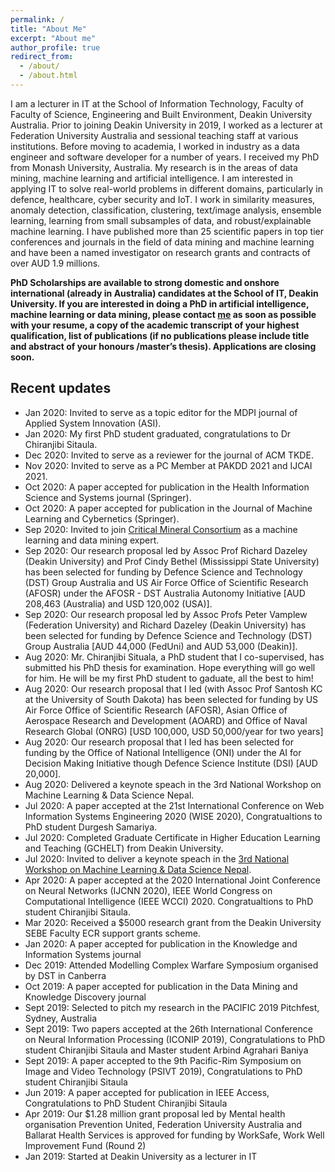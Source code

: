 ```yaml
---
permalink: /
title: "About Me"
excerpt: "About me"
author_profile: true
redirect_from: 
  - /about/
  - /about.html
---
```


I am a lecturer in IT at the School of Information Technology, Faculty of Faculty of Science, Engineering and Built Environment, Deakin University Australia. Prior to joining Deakin University in 2019, I worked as a lecturer at Federation University Australia and sessional teaching staff at various institutions. Before moving to academia, I worked in industry as a data engineer and software developer for a number of years. I received my PhD from Monash University, Australia. My research is in the areas of data mining, machine learning and artificial intelligence. I am interested in applying IT to solve real-world problems in different domains, particularly in defence, healthcare, cyber security and IoT. I work in similarity measures, anomaly detection, classification, clustering, text/image analysis, ensemble learning, learning from small subsamples of data, and robust/explainable machine learning. I have published more than 25 scientific papers in top tier conferences and journals in the field of data mining and machine learning and have been a named investigator on research grants and contracts of over AUD 1.9 millions. 

<b>PhD Scholarships are available to strong domestic and  onshore international (already in Australia) candidates at the School of IT, Deakin University. If you are interested in doing a PhD in artificial intelligence, machine learning or data mining, please contact <a href = "mailto: sunil.aryal@deakin.edu.au">me</a> as soon as possible with your resume, a copy of the academic transcript of your highest qualification, list of publications (if no publications please include title and abstract of your honours /master’s thesis). Applications are closing soon.</b>

Recent updates
----------------------
* Jan 2020: Invited to serve as a topic editor for the MDPI journal of Applied System Innovation (ASI).
* Jan 2020: My first PhD student graduated, congratulations to Dr Chiranjibi Sitaula.
* Dec 2020: Invited to serve as a reviewer for the journal of ACM TKDE.
* Nov 2020: Invited to serve as a PC Member at PAKDD 2021 and IJCAI 2021.
* Oct 2020: A paper accepted for publication in the Health Information Science and Systems journal (Springer).
* Oct 2020: A paper accepted for publication in the Journal of Machine Learning and Cybernetics (Springer).
* Sep 2020: Invited to join [<span>Critical Mineral Consortium</span>](https://www.monash.edu/engineering/critical-minerals-consortium/our-expertise) as a machine learning and data mining expert.
* Sep 2020: Our research proposal led by Assoc Prof Richard Dazeley (Deakin University) and Prof Cindy Bethel (Mississippi State University) has been selected for funding by Defence Science and Technology (DST) Group Australia and US Air Force Office of Scientific Research (AFOSR) under the AFOSR - DST Australia Autonomy Initiative [AUD 208,463 (Australia) and USD 120,002 (USA)].
* Sep 2020: Our research proposal led by Assoc Profs Peter Vamplew (Federation University) and Richard Dazeley (Deakin University) has been selected for funding by Defence Science and Technology (DST) Group Australia [AUD 44,000 (FedUni) and AUD 53,000 (Deakin)].
* Aug 2020: Mr. Chiranjibi Situala, a PhD student that I co-supervised, has submitted his PhD thesis for examination. Hope everything will go well for him. He will be my first PhD student to gaduate, all the best to him!
* Aug 2020: Our research proposal that I led (with Assoc Prof Santosh KC at the University of South Dakota) has been selected for funding by US Air Force Office of Scientific Research (AFOSR), Asian Office of Aerospace Research and Development (AOARD) and Office of Naval Research Global (ONRG) [USD 100,000, USD 50,000/year for two years] 
* Aug 2020: Our research proposal that I led has been selected for funding by the Office of National Intelligence (ONI) under the AI for Decision Making Initiative though Defence Science Institute (DSI) [AUD 20,000]. 
* Aug 2020: Delivered a keynote speach in the 3rd National Workshop on Machine Learning & Data Science Nepal.
* Jul 2020: A paper accepted at the 21st International Conference on Web Information Systems Engineering 2020 (WISE 2020), Congratualtions to PhD student Durgesh Samariya.
* Jul 2020: Completed Graduate Certificate in Higher Education Learning and Teaching (GCHELT) from Deakin University.
* Jul 2020: Invited to deliver a keynote speach in the [<span>3rd National Workshop on Machine Learning & Data Science Nepal</span>](https://www.mldsn.org/speakers).
* Apr 2020: A paper accepted at the 2020 International Joint Conference on Neural Networks (IJCNN 2020), IEEE World Congress on Computational Intelligence (IEEE WCCI) 2020. Congratualtions to PhD student Chiranjibi Sitaula.
* Mar 2020: Received a $5000 research grant from the Deakin University SEBE Faculty ECR support grants scheme. 
* Jan 2020: A paper accepted for publication in the Knowledge and Information Systems journal 
* Dec 2019: Attended Modelling Complex Warfare Symposium organised by DST in Canberra
* Oct 2019: A paper accepted for publication in the Data Mining and Knowledge Discovery journal
* Sept 2019: Selected to pitch my research in the PACIFIC 2019 Pitchfest, Sydney, Australia  
* Sept 2019: Two papers accepted at the 26th International Conference on Neural Information Processing (ICONIP 2019), Congratulations to PhD student Chiranjibi Sitaula and Master student Arbind Agrahari Baniya
* Sept 2019: A paper accepted to the 9th Pacific-Rim Symposium on Image and Video Technology (PSIVT 2019), Congratulations to PhD student Chiranjibi Sitaula
* Jun 2019: A paper accepted for publication in IEEE Access, Congratulations to PhD Student Chiranjibi Sitaula
* Apr 2019: Our $1.28 million grant proposal led by Mental health organisation Prevention United, Federation University Australia and Ballarat Health Services is approved for funding by WorkSafe, Work Well Improvement Fund (Round 2) 
* Jan 2019: Started at Deakin University as a lecturer in IT
